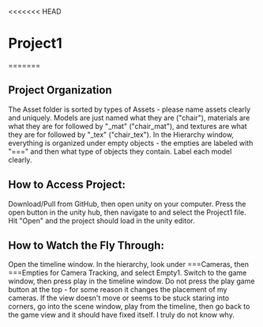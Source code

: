<<<<<<< HEAD
# Project1
=======
## Project Organization
The Asset folder is sorted by types of Assets - please name assets clearly and uniquely. Models are just named what they are ("chair"), materials are what they are for followed by "_mat" ("chair_mat"), and textures are what they are for followed by "_tex" ("chair_tex"). In the Hierarchy window, everything is organized under empty objects - the empties are labeled with "===" and then what type of objects they contain. Label each model clearly.  

## How to Access Project: 
Download/Pull from GitHub, then open unity on your computer. Press the open button in the unity hub, then navigate to and select the Project1 file. Hit "Open" and the project should load in the unity editor. 

## How to Watch the Fly Through: 
Open the timeline window. In the hierarchy, look under ===Cameras, then ===Empties for Camera Tracking, and select Empty1. Switch to the game window, then press play in the timeline window. Do not press the play game button at the top - for some reason it changes the placement of my cameras. If the view doesn't move or seems to be stuck staring into corners, go into the scene window, play from the timeline, then go back to the game view and it should have fixed itself. I truly do not know why.
